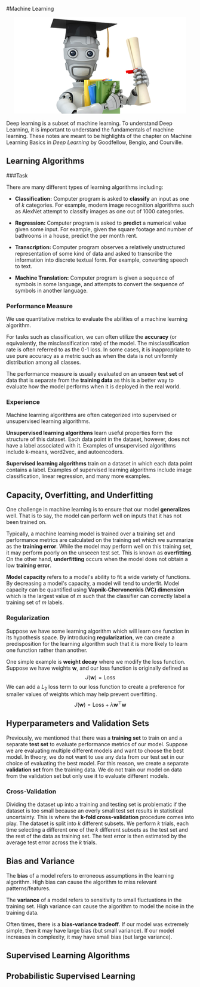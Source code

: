 #Machine Learning

<center><img src="mlicon.png" style="background-size:cover"></center>







Deep learning is a subset of machine learning. To understand Deep Learning, it is important to understand the fundamentals of machine learning. These notes are meant to be highlights of the chapter on Machine Learning Basics in *Deep Learning* by Goodfellow, Bengio, and Courville.

## Learning Algorithms

###Task

There are many different types of learning algorithms including:

- **Classification:** Computer program is asked to **classify** an input as one of $k$ categories. For example, modern image recognition algorithms such as AlexNet attempt to classify images as one out of 1000 categories.

- **Regression:** Computer program is asked to **predict** a numerical value given some input. For example, given the square footage and number of bathrooms in a house, predict the per month rent.

- **Transcription:** Computer program observes a relatively unstructured representation of some kind of data and asked to transcribe the information into discrete textual form. For example, converting speech to text.

- **Machine Translation:** Computer program is given a sequence of symbols in some language, and attempts to convert the sequence of symbols in another language.


### Performance Measure

We use quantitative metrics to evaluate the abilities of a machine learning algorithm.

For tasks such as classification, we can often utilize the **accuracy** (or equivalently, the misclassification rate) of the model. The misclassification rate is often referred to as the 0-1 loss. In some cases, it is inappropriate to use pure accuracy as a metric such as when the data is not uniformly distribution among all classes.

The performance measure is usually evaluated on an unseen **test set** of data that is separate from the **training data** as this is a better way to evaluate how the model performs when it is deployed in the real world.

### Experience

Machine learning algorithms are often categorized into supervised or unsupervised learning algorithms.

**Unsupervised learning algorithms** learn useful properties form the structure of this dataset. Each data point in the dataset, however, does not have a label associated with it. Examples of unsupervised algorithms include k-means, word2vec, and autoencoders.

**Supervised learning algorithms** train on a dataset in which each data point contains a label. Examples of supervised learning algorithms include image classification, linear regression, and many more examples.



## Capacity, Overfitting, and Underfitting

One challenge in machine learning is to ensure that our model **generalizes** well. That is to say, the model can perform well on inputs that it has not been trained on.

Typically, a machine learning model is trained over a training set and performance metrics are calculated on the training set which we summarize as the **training error**. While the model may perform well on this training set, it may perform poorly on the unseeen test set. This is known as **overfitting**. On the other hand, **underfitting** occurs when the model does not obtain a low **training error**.

**Model capacity** refers to a model's ability to fit a wide variety of functions. By decreasing a model's capacity, a model will tend to underfit. Model capacity can be quantified using **Vapnik-Chervonenkis (VC) dimension** which is the largest value of $m$ such that the classifier can correctly label a training set of $m$ labels. 

### Regularization

Suppose we have some learning algorithm which will learn one function in its hypothesis space. By introducing **regularization**, we can create a predisposition for the learning algorithm such that it is more likely to learn one function rather than another. 

One simple example is **weight decay** where we modify the loss function. Suppose we have weights $\mathbf{w}$, and our loss function is originally defined as
$$
J(\mathbf{w}) = \text{Loss}
$$
We can add a $L_2$ loss term to our loss function to create a preference for smaller values of weights which may help prevent overfitting.
$$
J(\mathbf{w}) = \text{Loss} + \lambda \mathbf{w}^\top \mathbf{w}
$$


## Hyperparameters and Validation Sets

Previously, we mentioned that there was a **training set** to train on and a separate **test set** to evaluate performance metrics of our model. Suppose we are evaluating multiple different models and want to choose the best model. In theory, we do not want to use any data from our test set in our choice of evaluating the best model. For this reason, we create a separate **validation set** from the training data. We do not train our model on data from the validation set but only use it to evaluate different models. 

### Cross-Validation	

Dividing the dataset up into a training and testing set is problematic if the dataset is too small because an overly small test set results in statistical uncertainty. This is where the **k-fold cross-validation** procedure comes into play. The dataset is split into $k$ different subsets. We perform $k$ trials, each time selecting a different one of the $k$ different subsets as the test set and the rest of the data as training set. The test error is then estimated by the average test error across the $k$ trials.



## Bias and Variance

The **bias** of a model refers to erroneous assumptions in the learning algorithm. High bias can cause the algorithm to miss relevant patterns/features.

The **variance** of a model refers to sensitivity to small fluctuations in the training set. High variance can cause the algorithm to model the noise in the training data.

Often times, there is a **bias-variance tradeoff**. If our model was extremely simple, then it may have large bias (but small variance). If our model increases in complexity, it may have small bias (but large variance).



## Supervised Learning Algorithms

## Probabilistic Supervised Learning